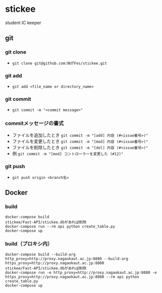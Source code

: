 # stickee
student IC keeper

## git
### git clone
- `git clone git@github.com:NUTFes/stickee.git`  

### git add
- `git add <file_name or directory_name>`

### git commit
- `git commit -m "<commit message>"`

### commitメッセージの書式
- ファイルを追加したとき
`git commit -m "[add] 内容 (#<issue番号>)"`
- ファイルを変更したとき
`git commit -m "[mod] 内容 (#<issue番号>)"`
- ファイルを削除したとき
`git commit -m "[del] 内容 (#<issue番号>)"`
- 例
`git commit -m "[mod] コントローラーを変更した (#12)"`

### git push
- `git push origin <branch名>`

## Docker
### build
```
docker-compose build
stickee/Fast-API/stickee.dbがあれば削除
docker-compose run --rm api python create_table.py
docker-compose up
```
### build（プロキシ内）
```
docker-compose build --build-arg http_proxy=http://proxy.nagaokaut.ac.jp:8080 --build-arg https_proxy=http://proxy.nagaokaut.ac.jp:8080
stickee/Fast-API/stickee.dbがあれば削除
docker-compose run -e http_proxy=http://proxy.nagaokaut.ac.jp:8080 -e https_proxy=http://proxy.nagaokaut.ac.jp:8080 --rm api python create_table.py
docker-compose up
```


